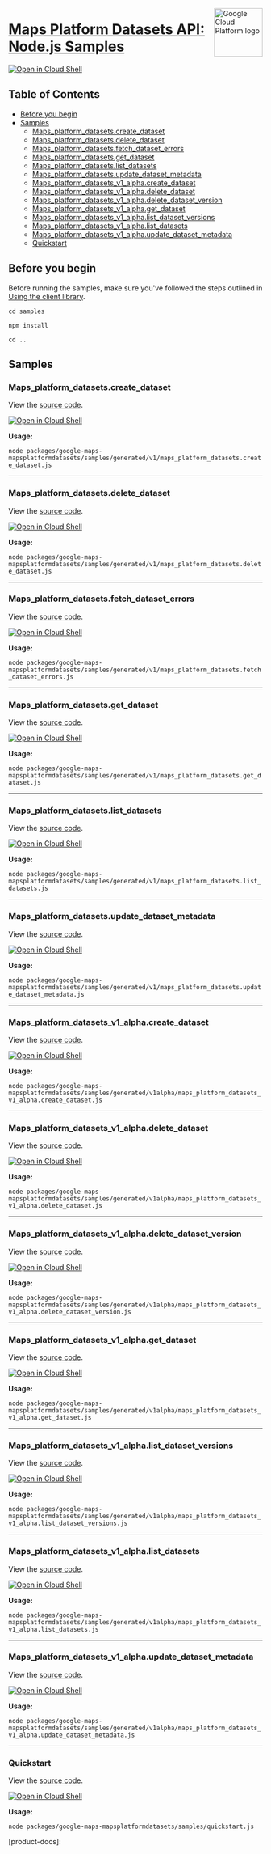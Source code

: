 [//]: # "This README.md file is auto-generated, all changes to this file will be lost."
[//]: # "To regenerate it, use `python -m synthtool`."
<img src="https://avatars2.githubusercontent.com/u/2810941?v=3&s=96" alt="Google Cloud Platform logo" title="Google Cloud Platform" align="right" height="96" width="96"/>

# [Maps Platform Datasets API: Node.js Samples](https://github.com/googleapis/google-cloud-node)

[![Open in Cloud Shell][shell_img]][shell_link]



## Table of Contents

* [Before you begin](#before-you-begin)
* [Samples](#samples)
  * [Maps_platform_datasets.create_dataset](#maps_platform_datasets.create_dataset)
  * [Maps_platform_datasets.delete_dataset](#maps_platform_datasets.delete_dataset)
  * [Maps_platform_datasets.fetch_dataset_errors](#maps_platform_datasets.fetch_dataset_errors)
  * [Maps_platform_datasets.get_dataset](#maps_platform_datasets.get_dataset)
  * [Maps_platform_datasets.list_datasets](#maps_platform_datasets.list_datasets)
  * [Maps_platform_datasets.update_dataset_metadata](#maps_platform_datasets.update_dataset_metadata)
  * [Maps_platform_datasets_v1_alpha.create_dataset](#maps_platform_datasets_v1_alpha.create_dataset)
  * [Maps_platform_datasets_v1_alpha.delete_dataset](#maps_platform_datasets_v1_alpha.delete_dataset)
  * [Maps_platform_datasets_v1_alpha.delete_dataset_version](#maps_platform_datasets_v1_alpha.delete_dataset_version)
  * [Maps_platform_datasets_v1_alpha.get_dataset](#maps_platform_datasets_v1_alpha.get_dataset)
  * [Maps_platform_datasets_v1_alpha.list_dataset_versions](#maps_platform_datasets_v1_alpha.list_dataset_versions)
  * [Maps_platform_datasets_v1_alpha.list_datasets](#maps_platform_datasets_v1_alpha.list_datasets)
  * [Maps_platform_datasets_v1_alpha.update_dataset_metadata](#maps_platform_datasets_v1_alpha.update_dataset_metadata)
  * [Quickstart](#quickstart)

## Before you begin

Before running the samples, make sure you've followed the steps outlined in
[Using the client library](https://github.com/googleapis/google-cloud-node#using-the-client-library).

`cd samples`

`npm install`

`cd ..`

## Samples



### Maps_platform_datasets.create_dataset

View the [source code](https://github.com/googleapis/google-cloud-node/blob/master/packages/google-maps-mapsplatformdatasets/samples/generated/v1/maps_platform_datasets.create_dataset.js).

[![Open in Cloud Shell][shell_img]](https://console.cloud.google.com/cloudshell/open?git_repo=https://github.com/googleapis/google-cloud-node&page=editor&open_in_editor=packages/google-maps-mapsplatformdatasets/samples/generated/v1/maps_platform_datasets.create_dataset.js,samples/README.md)

__Usage:__


`node packages/google-maps-mapsplatformdatasets/samples/generated/v1/maps_platform_datasets.create_dataset.js`


-----




### Maps_platform_datasets.delete_dataset

View the [source code](https://github.com/googleapis/google-cloud-node/blob/master/packages/google-maps-mapsplatformdatasets/samples/generated/v1/maps_platform_datasets.delete_dataset.js).

[![Open in Cloud Shell][shell_img]](https://console.cloud.google.com/cloudshell/open?git_repo=https://github.com/googleapis/google-cloud-node&page=editor&open_in_editor=packages/google-maps-mapsplatformdatasets/samples/generated/v1/maps_platform_datasets.delete_dataset.js,samples/README.md)

__Usage:__


`node packages/google-maps-mapsplatformdatasets/samples/generated/v1/maps_platform_datasets.delete_dataset.js`


-----




### Maps_platform_datasets.fetch_dataset_errors

View the [source code](https://github.com/googleapis/google-cloud-node/blob/master/packages/google-maps-mapsplatformdatasets/samples/generated/v1/maps_platform_datasets.fetch_dataset_errors.js).

[![Open in Cloud Shell][shell_img]](https://console.cloud.google.com/cloudshell/open?git_repo=https://github.com/googleapis/google-cloud-node&page=editor&open_in_editor=packages/google-maps-mapsplatformdatasets/samples/generated/v1/maps_platform_datasets.fetch_dataset_errors.js,samples/README.md)

__Usage:__


`node packages/google-maps-mapsplatformdatasets/samples/generated/v1/maps_platform_datasets.fetch_dataset_errors.js`


-----




### Maps_platform_datasets.get_dataset

View the [source code](https://github.com/googleapis/google-cloud-node/blob/master/packages/google-maps-mapsplatformdatasets/samples/generated/v1/maps_platform_datasets.get_dataset.js).

[![Open in Cloud Shell][shell_img]](https://console.cloud.google.com/cloudshell/open?git_repo=https://github.com/googleapis/google-cloud-node&page=editor&open_in_editor=packages/google-maps-mapsplatformdatasets/samples/generated/v1/maps_platform_datasets.get_dataset.js,samples/README.md)

__Usage:__


`node packages/google-maps-mapsplatformdatasets/samples/generated/v1/maps_platform_datasets.get_dataset.js`


-----




### Maps_platform_datasets.list_datasets

View the [source code](https://github.com/googleapis/google-cloud-node/blob/master/packages/google-maps-mapsplatformdatasets/samples/generated/v1/maps_platform_datasets.list_datasets.js).

[![Open in Cloud Shell][shell_img]](https://console.cloud.google.com/cloudshell/open?git_repo=https://github.com/googleapis/google-cloud-node&page=editor&open_in_editor=packages/google-maps-mapsplatformdatasets/samples/generated/v1/maps_platform_datasets.list_datasets.js,samples/README.md)

__Usage:__


`node packages/google-maps-mapsplatformdatasets/samples/generated/v1/maps_platform_datasets.list_datasets.js`


-----




### Maps_platform_datasets.update_dataset_metadata

View the [source code](https://github.com/googleapis/google-cloud-node/blob/master/packages/google-maps-mapsplatformdatasets/samples/generated/v1/maps_platform_datasets.update_dataset_metadata.js).

[![Open in Cloud Shell][shell_img]](https://console.cloud.google.com/cloudshell/open?git_repo=https://github.com/googleapis/google-cloud-node&page=editor&open_in_editor=packages/google-maps-mapsplatformdatasets/samples/generated/v1/maps_platform_datasets.update_dataset_metadata.js,samples/README.md)

__Usage:__


`node packages/google-maps-mapsplatformdatasets/samples/generated/v1/maps_platform_datasets.update_dataset_metadata.js`


-----




### Maps_platform_datasets_v1_alpha.create_dataset

View the [source code](https://github.com/googleapis/google-cloud-node/blob/master/packages/google-maps-mapsplatformdatasets/samples/generated/v1alpha/maps_platform_datasets_v1_alpha.create_dataset.js).

[![Open in Cloud Shell][shell_img]](https://console.cloud.google.com/cloudshell/open?git_repo=https://github.com/googleapis/google-cloud-node&page=editor&open_in_editor=packages/google-maps-mapsplatformdatasets/samples/generated/v1alpha/maps_platform_datasets_v1_alpha.create_dataset.js,samples/README.md)

__Usage:__


`node packages/google-maps-mapsplatformdatasets/samples/generated/v1alpha/maps_platform_datasets_v1_alpha.create_dataset.js`


-----




### Maps_platform_datasets_v1_alpha.delete_dataset

View the [source code](https://github.com/googleapis/google-cloud-node/blob/master/packages/google-maps-mapsplatformdatasets/samples/generated/v1alpha/maps_platform_datasets_v1_alpha.delete_dataset.js).

[![Open in Cloud Shell][shell_img]](https://console.cloud.google.com/cloudshell/open?git_repo=https://github.com/googleapis/google-cloud-node&page=editor&open_in_editor=packages/google-maps-mapsplatformdatasets/samples/generated/v1alpha/maps_platform_datasets_v1_alpha.delete_dataset.js,samples/README.md)

__Usage:__


`node packages/google-maps-mapsplatformdatasets/samples/generated/v1alpha/maps_platform_datasets_v1_alpha.delete_dataset.js`


-----




### Maps_platform_datasets_v1_alpha.delete_dataset_version

View the [source code](https://github.com/googleapis/google-cloud-node/blob/master/packages/google-maps-mapsplatformdatasets/samples/generated/v1alpha/maps_platform_datasets_v1_alpha.delete_dataset_version.js).

[![Open in Cloud Shell][shell_img]](https://console.cloud.google.com/cloudshell/open?git_repo=https://github.com/googleapis/google-cloud-node&page=editor&open_in_editor=packages/google-maps-mapsplatformdatasets/samples/generated/v1alpha/maps_platform_datasets_v1_alpha.delete_dataset_version.js,samples/README.md)

__Usage:__


`node packages/google-maps-mapsplatformdatasets/samples/generated/v1alpha/maps_platform_datasets_v1_alpha.delete_dataset_version.js`


-----




### Maps_platform_datasets_v1_alpha.get_dataset

View the [source code](https://github.com/googleapis/google-cloud-node/blob/master/packages/google-maps-mapsplatformdatasets/samples/generated/v1alpha/maps_platform_datasets_v1_alpha.get_dataset.js).

[![Open in Cloud Shell][shell_img]](https://console.cloud.google.com/cloudshell/open?git_repo=https://github.com/googleapis/google-cloud-node&page=editor&open_in_editor=packages/google-maps-mapsplatformdatasets/samples/generated/v1alpha/maps_platform_datasets_v1_alpha.get_dataset.js,samples/README.md)

__Usage:__


`node packages/google-maps-mapsplatformdatasets/samples/generated/v1alpha/maps_platform_datasets_v1_alpha.get_dataset.js`


-----




### Maps_platform_datasets_v1_alpha.list_dataset_versions

View the [source code](https://github.com/googleapis/google-cloud-node/blob/master/packages/google-maps-mapsplatformdatasets/samples/generated/v1alpha/maps_platform_datasets_v1_alpha.list_dataset_versions.js).

[![Open in Cloud Shell][shell_img]](https://console.cloud.google.com/cloudshell/open?git_repo=https://github.com/googleapis/google-cloud-node&page=editor&open_in_editor=packages/google-maps-mapsplatformdatasets/samples/generated/v1alpha/maps_platform_datasets_v1_alpha.list_dataset_versions.js,samples/README.md)

__Usage:__


`node packages/google-maps-mapsplatformdatasets/samples/generated/v1alpha/maps_platform_datasets_v1_alpha.list_dataset_versions.js`


-----




### Maps_platform_datasets_v1_alpha.list_datasets

View the [source code](https://github.com/googleapis/google-cloud-node/blob/master/packages/google-maps-mapsplatformdatasets/samples/generated/v1alpha/maps_platform_datasets_v1_alpha.list_datasets.js).

[![Open in Cloud Shell][shell_img]](https://console.cloud.google.com/cloudshell/open?git_repo=https://github.com/googleapis/google-cloud-node&page=editor&open_in_editor=packages/google-maps-mapsplatformdatasets/samples/generated/v1alpha/maps_platform_datasets_v1_alpha.list_datasets.js,samples/README.md)

__Usage:__


`node packages/google-maps-mapsplatformdatasets/samples/generated/v1alpha/maps_platform_datasets_v1_alpha.list_datasets.js`


-----




### Maps_platform_datasets_v1_alpha.update_dataset_metadata

View the [source code](https://github.com/googleapis/google-cloud-node/blob/master/packages/google-maps-mapsplatformdatasets/samples/generated/v1alpha/maps_platform_datasets_v1_alpha.update_dataset_metadata.js).

[![Open in Cloud Shell][shell_img]](https://console.cloud.google.com/cloudshell/open?git_repo=https://github.com/googleapis/google-cloud-node&page=editor&open_in_editor=packages/google-maps-mapsplatformdatasets/samples/generated/v1alpha/maps_platform_datasets_v1_alpha.update_dataset_metadata.js,samples/README.md)

__Usage:__


`node packages/google-maps-mapsplatformdatasets/samples/generated/v1alpha/maps_platform_datasets_v1_alpha.update_dataset_metadata.js`


-----




### Quickstart

View the [source code](https://github.com/googleapis/google-cloud-node/blob/master/packages/google-maps-mapsplatformdatasets/samples/quickstart.js).

[![Open in Cloud Shell][shell_img]](https://console.cloud.google.com/cloudshell/open?git_repo=https://github.com/googleapis/google-cloud-node&page=editor&open_in_editor=packages/google-maps-mapsplatformdatasets/samples/quickstart.js,samples/README.md)

__Usage:__


`node packages/google-maps-mapsplatformdatasets/samples/quickstart.js`






[shell_img]: https://gstatic.com/cloudssh/images/open-btn.png
[shell_link]: https://console.cloud.google.com/cloudshell/open?git_repo=https://github.com/googleapis/google-cloud-node&page=editor&open_in_editor=samples/README.md
[product-docs]: 
